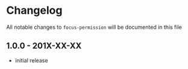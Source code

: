 # Changelog

All notable changes to `focus-permission` will be documented in this file

## 1.0.0 - 201X-XX-XX

- initial release
